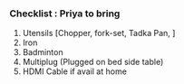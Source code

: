 ### Checklist : Priya to bring

1. Utensils [Chopper, fork-set, Tadka Pan, ]
2. Iron
3. Badminton
4. Multiplug (Plugged on bed side table)
5. HDMI Cable if avail at home
